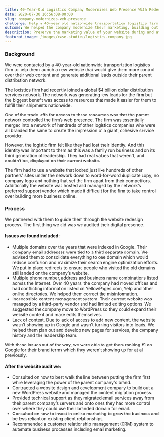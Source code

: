 ```yaml
---
title: 40-Year-Old Logistics Company Modernizes Web Presence With Redesign
date: 2020-07-30 16:56:08+00:00
slug: company-modernizes-web-presence
challenge: Help a 40-year old nationwide transportation logistics firm migrate to a new website that gives them more control over their web presence.
outcome: We helped the company modernize their marketing, building out a web presence that could serve as the foundation for future online marketing campaigns.
description: Preserve the marketing value of your website during and after the redesign process.
featured_image: /images/case-studies/logistics-company.jpg
---
```


### Background

We were contacted by a 40-year-old nationwide transportation logistics firm to help them launch a new website that would give them more control over their web content and generate additional leads outside their parent distribution network.

The logistics firm had recently joined a global $4 billion dollar distribution services network. The network was generating few leads for the firm but the biggest benefit was access to resources that made it easier for them to fulfill their shipments nationwide.

One of the trade-offs for access to these resources was that the parent network controlled the firm’s web presence. The firm was essentially merged into a network of hundreds of other logistics companies who were all branded the same to create the impression of a giant, cohesive service provider.

However, the logistic firm felt like they had lost their identity. And this identity was important to them as this was a family run business and on its third generation of leadership. They had real values that weren't, and couldn't be, displayed on their current website.

The firm had to use a website that looked just like hundreds of other partners' sites under the network down to word-for-word duplicate copy, no company logo and nothing that set the firm apart from their competitors. Additionally the website was hosted and managed by the network’s preferred support vendor which made it difficult for the firm to take control over building more business online.

### Process

We partnered with them to guide them through the website redesign process. The first thing we did was we audited their digital presence.


#### Issues we found included:

  * Multiple domains over the years that were indexed in Google. Their company email addresses were tied to a third separate domain. We advised them to consolidate everything to one domain which would reduce confusion and maximize their search engine optimization efforts. We put in place redirects to ensure people who visited the old domains still landed on the company’s website.
  * Multiple phone number, address and business name combinations listed across the Internet. Over 40 years, the company had moved offices and had conflicting information listed on YellowPages.com, Yelp and other online directories. We helped them correct the misinformation.
  * Inaccessible content management system. Their current website was managed by a third-party vendor and had limited editing options. We suggested the company move to WordPress so they could expand their website content and make edits themselves.
  * Lack of content. Due to lack of access to add new content, the website wasn’t showing up in Google and wasn’t turning visitors into leads. We helped them plan out and develop new pages for services, the company history and the leadership team.

With these issues out of the way, we were able to get them ranking #1 on Google for their brand terms which they weren’t showing up for at all previously.

#### After the website audit we:

  * Consulted on how to best walk the line between putting the firm first while leveraging the power of the parent company's brand.
  * Contracted a website design and development company to build out a new WordPress website and managed the content migration process.
  * Provided technical support as they migrated email services away from their parent company’s servers and onto ones they had more control over where they could use their branded domain for email.
  * Consulted on how to invest in online marketing to grow the business and be less reliant on existing client relationships.
  * Recommended a customer relationship management (CRM) system to automate business processes including email marketing.